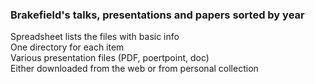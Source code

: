 ### Brakefield's talks, presentations and papers sorted by year  
Spreadsheet lists the files with basic info  
One directory for each item  
Various presentation files (PDF, poertpoint, doc)  
Either downloaded from the web or from personal collection  

